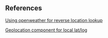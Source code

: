 ## References

[Using openweather for reverse location lookup](https://openweathermap.org/api/geocoding-api#reverse)

[Geolocation component for local lat/log](https://www.npmjs.com/package/@react-native-community/geolocation)